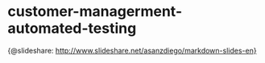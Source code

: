 # customer-managerment-automated-testing

{@slideshare: http://www.slideshare.net/asanzdiego/markdown-slides-en}
